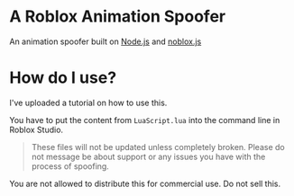 # A Roblox Animation Spoofer
An animation spoofer built on [Node.js](https://nodejs.org/en) and [noblox.js](https://noblox.js.org/)

# How do I use?
I've uploaded a tutorial on how to use this. 

You have to put the content from `LuaScript.lua` into the command line in Roblox Studio.
> These files will not be updated unless completely broken. Please do not message be about support or any issues you have with the process of spoofing.

You are not allowed to distribute this for commercial use. Do not sell this.


